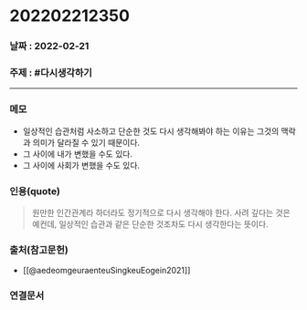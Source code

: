 # 202202212350
### 날짜 : 2022-02-21 

### 주제 : #다시생각하기 

---
### 메모
- 일상적인 습관처럼 사소하고 단순한 것도 다시 생각해봐야 하는 이유는 그것의 맥락과 의미가 달라질 수 있기 때문이다.
- 그 사이에 내가 변했을 수도 있다.
- 그 사이에 사회가 변했을 수도 있다.


### 인용(quote)
> 원만한 인간관계라 하더라도 정기적으로 다시 생각해야 한다. 사려 깊다는 것은 예컨데, 일상적인 습관과 같은 단순한 것조차도 다시 생각한다는 뜻이다.

### 출처(참고문헌)
- [[@aedeomgeuraenteuSingkeuEogein2021]]

### 연결문서